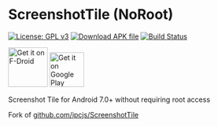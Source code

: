 ScreenshotTile (NoRoot)
=========

[![License: GPL v3](https://img.shields.io/badge/License-GPL%20v3-blue.svg)](https://www.gnu.org/licenses/gpl-3.0)
[![Download APK file](https://img.shields.io/github/release/cvzi/ScreenshotTile.svg?label=Download%20.apk&logo=android)](https://github.com/cvzi/ScreenshotTile/releases/download/v1.0.1/com.github.cvzi.screenshottile_2.apk)
[![Build Status](https://travis-ci.org/cvzi/ScreenshotTile.svg?branch=master)](https://travis-ci.org/cvzi/ScreenshotTile)

[<img src="https://f-droid.org/badge/get-it-on.png" alt="Get it on F-Droid" height="80">](https://f-droid.org/packages/com.github.cvzi.screenshottile/) [<img src="https://play.google.com/intl/en_us/badges/images/generic/en_badge_web_generic.png" alt="Get it on Google Play" height="70">](https://play.google.com/store/apps/details?id=com.github.cvzi.screenshottile)

Screenshot Tile for Android 7.0+ without requiring root access

Fork of [github.com/ipcjs/ScreenshotTile](https://github.com/ipcjs/ScreenshotTile)
